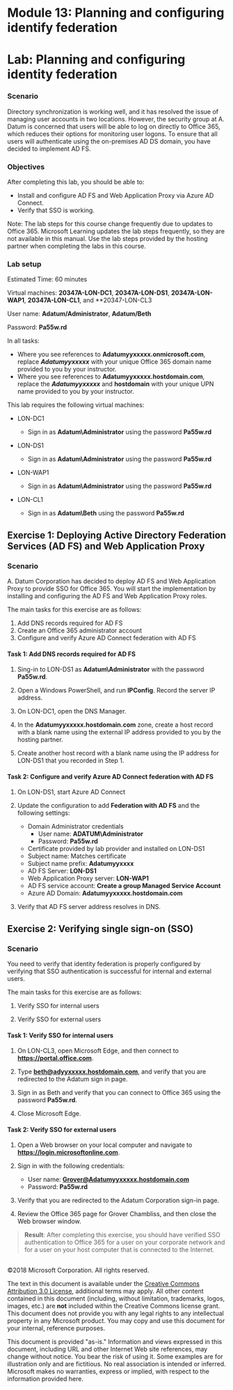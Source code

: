 ﻿# Module 13: Planning and configuring identify federation
# Lab: Planning and configuring identity federation
  
### Scenario
  
Directory synchronization is working well, and it has resolved the issue of managing user accounts in two locations. However, the security group at A. Datum is concerned that users will be able to log on directly to Office 365, which reduces their options for monitoring user logons. To ensure that all users will authenticate using the on-premises AD DS domain, you have decided to implement AD FS.


### Objectives
  
After completing this lab, you should be able to:
- Install and configure AD FS and Web Application Proxy via Azure AD Connect.
- Verify that SSO is working.


Note: The lab steps for this course change frequently due to updates to Office 365. Microsoft Learning updates the lab steps frequently, so they are not available in this manual. Use the lab steps provided by the hosting partner when completing the labs in this course.

### Lab setup
  
Estimated Time: 60 minutes

Virtual machines:  **20347A-LON-DC1**, **20347A-LON-DS1**,  **20347A-LON-WAP1**, **20347A-LON-CL1**, and **20347-LON-CL3

User name:  **Adatum/Administrator**, **Adatum/Beth**

Password:  **Pa55w.rd**

In all tasks:
- Where you see references to  **Adatumyyxxxxx.onmicrosoft.com**, replace **_Adatumyyxxxxx_** with your unique Office 365 domain name provided to you by your instructor.
- Where you see references to  **Adatumyyxxxxx.hostdomain.com**, replace the **_Adatumyyxxxxx_** and **hostdomain** with your unique UPN name provided to you by your instructor.


This lab requires the following virtual machines:

- LON-DC1
    - Sign in as  **Adatum\\Administrator** using the password **Pa55w.rd**

- LON-DS1
    - Sign in as  **Adatum\\Administrator** using the password **Pa55w.rd**

- LON-WAP1
    - Sign in as  **Adatum\\Administrator** using the password **Pa55w.rd**

- LON-CL1
    - Sign in as  **Adatum\\Beth** using the password **Pa55w.rd**



## Exercise 1: Deploying Active Directory Federation Services (AD FS) and Web Application Proxy
  
### Scenario
  
A. Datum Corporation has decided to deploy AD FS and Web Application Proxy to provide SSO for Office 365. You will start the implementation by installing and configuring the AD FS and Web Application Proxy roles.

The main tasks for this exercise are as follows:

1. Add DNS records required for AD FS
2. Create an Office 365 administrator account
3. Configure and verify Azure AD Connect federation with AD FS



#### Task 1: Add DNS records required for AD FS
  
1. Sing-in to LON-DS1 as **Adatum\\Administrator** with the password **Pa55w.rd**.

2. Open a Windows PowerShell, and run  **IPConfig**. Record the server IP address.

3. On LON-DC1, open the DNS Manager.

4. In the  **Adatumyyxxxxx.hostdomain.com** zone, create a host record with a blank name using the external IP address provided to you by the hosting partner.

5. Create another host record with a blank name using the IP address for LON-DS1 that you recorded in Step 1.


#### Task 2: Configure and verify Azure AD Connect federation with AD FS
  
1. On LON-DS1, start Azure AD Connect

2. Update the configuration to add **Federation with AD FS** and the following settings:
    - Domain Administrator credentials
        - User name: **ADATUM\\Administrator**
        - Password: **Pa55w.rd**
    - Certificate provided by lab provider and installed on LON-DS1
    - Subject name: Matches certificate
    - Subject name prefix: **Adatumyyxxxx**
    - AD FS Server: **LON-DS1**
    - Web Application Proxy server: **LON-WAP1**
    - AD FS service account: **Create a group Managed Service Account**
    - Azure AD Domain: **Adatumyyxxxxx.hostdomain.com**

3. Verify that AD FS server address resolves in DNS.


## Exercise 2: Verifying single sign-on (SSO)
  
### Scenario
  
You need to verify that identity federation is properly configured by verifying that SSO authentication is successful for internal and external users.

The main tasks for this exercise are as follows:

1. Verify SSO for internal users

2. Verify SSO for external users


#### Task 1: Verify SSO for internal users
  
1. On LON-CL3, open Microsoft Edge, and then connect to  **https://portal.office.com**.

2. Type  **beth@adyyxxxxx.hostdomain.com**, and verify that you are redirected to the Adatum sign in page.

3. Sign in as Beth and verify that you can connect to Office 365 using the password **Pa55w.rd**.

4. Close Microsoft Edge.



#### Task 2: Verify SSO for external users
  
1. Open a Web browser on your local computer and navigate to  **https://login.microsoftonline.com**.

2. Sign in with the following credentials:
    - User name:  **Grover@Adatumyyxxxxx.hostdomain.com**
    - Password:  **Pa55w.rd**

3. Verify that you are redirected to the Adatum Corporation sign-in page.

4. Review the Office 365 page for Grover Chambliss, and then close the Web browser window.


>  **Result**: After completing this exercise, you should have verified SSO authentication to Office 365 for a user on your corporate network and for a user on your host computer that is connected to the Internet.



## 


©2018 Microsoft Corporation. All rights reserved.

The text in this document is available under the [Creative Commons Attribution 3.0 License](https://creativecommons.org/licenses/by/3.0/legalcode "Creative Commons Attribution 3.0 License"), additional terms may apply.  All other content contained in this document (including, without limitation, trademarks, logos, images, etc.) are **not** included within the Creative Commons license grant.  This document does not provide you with any legal rights to any intellectual property in any Microsoft product. You may copy and use this document for your internal, reference purposes.

This document is provided "as-is." Information and views expressed in this document, including URL and other Internet Web site references, may change without notice. You bear the risk of using it. Some examples are for illustration only and are fictitious. No real association is intended or inferred. Microsoft makes no warranties, express or implied, with respect to the information provided here.

  